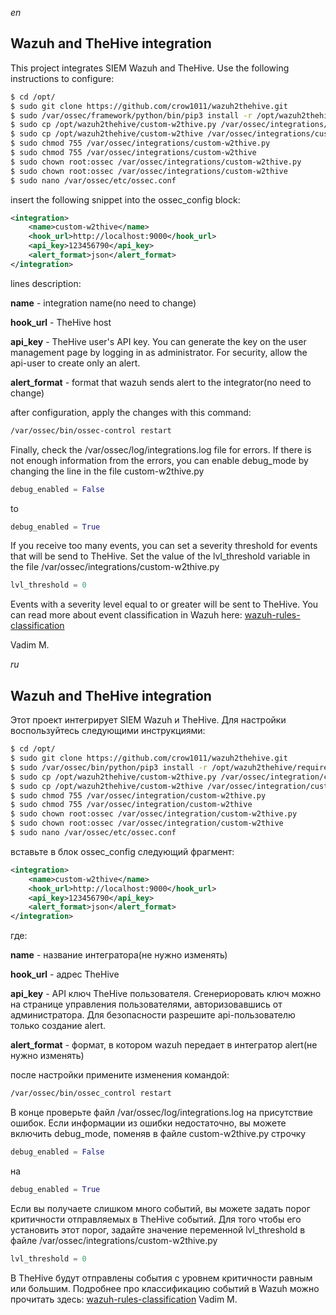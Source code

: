 _en_
## Wazuh and TheHive integration
This project integrates SIEM Wazuh and TheHive. Use the following instructions to configure:
 
```sh
$ cd /opt/
$ sudo git clone https://github.com/crow1011/wazuh2thehive.git
$ sudo /var/ossec/framework/python/bin/pip3 install -r /opt/wazuh2thehive/requirements.txt
$ sudo cp /opt/wazuh2thehive/custom-w2thive.py /var/ossec/integrations/custom-w2thive.py
$ sudo cp /opt/wazuh2thehive/custom-w2thive /var/ossec/integrations/custom-w2thive
$ sudo chmod 755 /var/ossec/integrations/custom-w2thive.py
$ sudo chmod 755 /var/ossec/integrations/custom-w2thive
$ sudo chown root:ossec /var/ossec/integrations/custom-w2thive.py
$ sudo chown root:ossec /var/ossec/integrations/custom-w2thive
$ sudo nano /var/ossec/etc/ossec.conf
```
insert the following snippet into the ossec_config block:
```xml
<integration>
    <name>custom-w2thive</name>
    <hook_url>http://localhost:9000</hook_url>
    <api_key>123456790</api_key>
    <alert_format>json</alert_format>
</integration>
```
lines description:

**name** - integration name(no need to change)

**hook_url** - TheHive host

**api\_key** - TheHive user's API key. You can generate the key on the user management page by logging in as administrator. For security, allow the api-user to create only an alert.

**alert\_format** - format that wazuh sends alert to the integrator(no need to change)

after configuration, apply the changes with this command:
```sh
/var/ossec/bin/ossec-control restart
```
Finally, check the /var/ossec/log/integrations.log file for errors. If there is not enough information from the errors, you can enable debug_mode by changing the line in the file custom-w2thive.py 
```python
debug_enabled = False
```
to 
```python
debug_enabled = True
```
If you receive too many events, you can set a severity threshold for events that will be send to TheHive. Set the value of the lvl_threshold variable in the file /var/ossec/integrations/custom-w2thive.py
```python
lvl_threshold = 0
```
Events with a severity level equal to or greater will be sent to TheHive. You can read more about event classification in Wazuh here: [wazuh-rules-classification](https://documentation.wazuh.com/3.12/user-manual/ruleset/rules-classification.html)

Vadim M.

_ru_
## Wazuh and TheHive integration
Этот проект интегрирует SIEM Wazuh и TheHive. Для настройки воспользуйтесь следующими инструкциями:
 
```sh
$ cd /opt/
$ sudo git clone https://github.com/crow1011/wazuh2thehive.git
$ sudo /var/ossec/bin/python/pip3 install -r /opt/wazuh2thehive/requirements.txt
$ sudo cp /opt/wazuh2thehive/custom-w2thive.py /var/ossec/integration/custom-w2thive.py
$ sudo cp /opt/wazuh2thehive/custom-w2thive /var/ossec/integration/custom-w2thive
$ sudo chmod 755 /var/ossec/integration/custom-w2thive.py
$ sudo chmod 755 /var/ossec/integration/custom-w2thive
$ sudo chown root:ossec /var/ossec/integration/custom-w2thive.py
$ sudo chown root:ossec /var/ossec/integration/custom-w2thive
$ sudo nano /var/ossec/etc/ossec.conf
```
вставьте в блок ossec_config следующий фрагмент:
```xml
<integration>
    <name>custom-w2thive</name>
    <hook_url>http://localhost:9000</hook_url>
    <api_key>123456790</api_key>
    <alert_format>json</alert_format>
</integration>
```
где:

**name** - название интегратора(не нужно изменять)

**hook_url** - адрес TheHive

**api\_key** - API ключ TheHive пользователя. Сгенериоровать ключ можно на странице управления пользователями, авторизовавшись от администратора. Для безопасности разрешите api-пользователю только создание alert.

**alert\_format** - формат, в котором wazuh передает в интегратор alert(не нужно изменять)

после настройки примените изменения командой:
```sh
/var/ossec/bin/ossec_control restart
```
В конце проверьте файл /var/ossec/log/integrations.log на присутствие ошибок. Если информации из ошибки недостаточно, вы можете включить debug_mode, поменяв в файле custom-w2thive.py строчку
```python
debug_enabled = False
```
на 
```python
debug_enabled = True
```
Если вы получаете слишком много событий, вы можете задать порог критичности отправляемых в TheHive событий. Для того чтобы его установить этот порог, задайте значение переменной lvl_threshold в файле /var/ossec/integrations/custom-w2thive.py
```python
lvl_threshold = 0
```
В TheHive будут отправлены события с уровнем критичности равным или большим. Подробнее про классификацию событий в Wazuh можно прочитать здесь: [wazuh-rules-classification](https://documentation.wazuh.com/3.12/user-manual/ruleset/rules-classification.html)
Vadim M.
